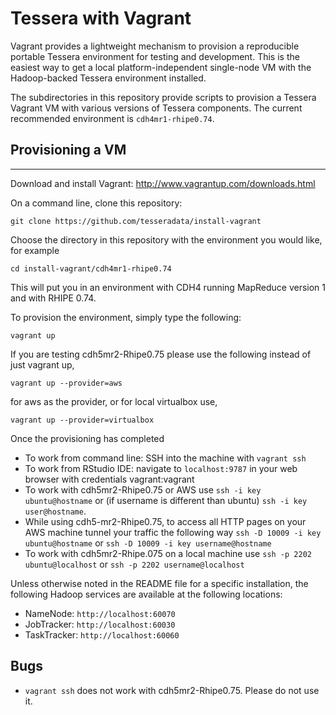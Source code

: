 
# Tessera with Vagrant #

Vagrant provides a lightweight mechanism to provision a reproducible portable Tessera environment for testing and development.  This is the easiest way to get a local platform-independent single-node VM with the Hadoop-backed Tessera environment installed.

The subdirectories in this repository provide scripts to provision a Tessera Vagrant VM with various versions of Tessera components.  The current recommended environment is `cdh4mr1-rhipe0.74`.

## Provisioning a VM ##
*****

Download and install Vagrant: http://www.vagrantup.com/downloads.html

On a command line, clone this repository:

````
git clone https://github.com/tesseradata/install-vagrant
````

Choose the directory in this repository with the environment you would like, for example

````
cd install-vagrant/cdh4mr1-rhipe0.74
````

This will put you in an environment with CDH4 running MapReduce version 1 and with RHIPE 0.74.

To provision the environment, simply type the following:

````
vagrant up
````

If you are testing cdh5mr2-Rhipe0.75 please use the following instead of just vagrant up,
````
vagrant up --provider=aws
````
for aws as the provider, or for local virtualbox use,

````
vagrant up --provider=virtualbox
````

Once the provisioning has completed

* To work from command line: SSH into the machine with `vagrant ssh`
* To work from RStudio IDE: navigate to `localhost:9787` in your web browser with credentials vagrant:vagrant
* To work with cdh5mr2-Rhipe0.75 or AWS use `ssh -i key ubuntu@hostname` or (if username is different than ubuntu) `ssh -i key user@hostname`.
* While using cdh5-mr2-Rhipe0.75, to access all HTTP pages on your AWS machine tunnel your traffic the following way `ssh -D 10009 -i key ubuntu@hostname` or `ssh -D 10009 -i key username@hostname`
* To work with cdh5mr2-Rhipe.075 on a local machine use `ssh -p 2202 ubuntu@localhost` or `ssh -p 2202 username@localhost`


Unless otherwise noted in the README file for a specific installation, the following Hadoop services are available at the following locations:

* NameNode: `http://localhost:60070`
* JobTracker: `http://localhost:60030`
* TaskTracker: `http://localhost:60060`

## Bugs
* `vagrant ssh` does not work with cdh5mr2-Rhipe0.75. Please do not use it. 

